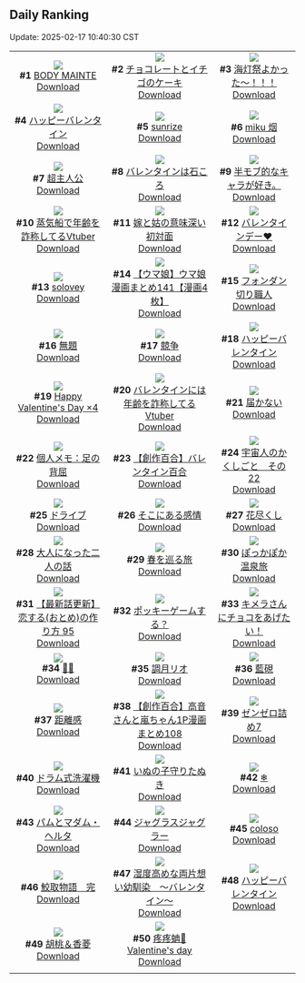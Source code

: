 ## Daily Ranking
Update: 2025-02-17 10:40:30 CST

|      |      |      |
| :----: | :----: | :----: |
| ![](https://i.pixiv.re/c/240x480/img-master/img/2025/02/14/00/01/05/127208029_p0_master1200.jpg)<br>**#1** [BODY MAINTE](https://www.pixiv.net/artworks/127208029)<br>[Download](https://i.pixiv.re/img-original/img/2025/02/14/00/01/05/127208029_p0.jpg) | ![](https://i.pixiv.re/c/240x480/img-master/img/2025/02/14/07/30/04/127218747_p0_master1200.jpg)<br>**#2** [チョコレートとイチゴのケーキ](https://www.pixiv.net/artworks/127218747)<br>[Download](https://i.pixiv.re/img-original/img/2025/02/14/07/30/04/127218747_p0.jpg) | ![](https://i.pixiv.re/c/240x480/img-master/img/2025/02/14/00/01/26/127208133_p0_master1200.jpg)<br>**#3** [海灯祭よかった～！！！](https://www.pixiv.net/artworks/127208133)<br>[Download](https://i.pixiv.re/img-original/img/2025/02/14/00/01/26/127208133_p0.jpg) |
| ![](https://i.pixiv.re/c/240x480/img-master/img/2025/02/15/00/00/13/127251609_p0_master1200.jpg)<br>**#4** [ハッピーバレンタイン](https://www.pixiv.net/artworks/127251609)<br>[Download](https://i.pixiv.re/img-original/img/2025/02/15/00/00/13/127251609_p0.jpg) | ![](https://i.pixiv.re/c/240x480/img-master/img/2025/02/14/00/00/25/127207819_p0_master1200.jpg)<br>**#5** [sunrize](https://www.pixiv.net/artworks/127207819)<br>[Download](https://i.pixiv.re/img-original/img/2025/02/14/00/00/25/127207819_p0.png) | ![](https://i.pixiv.re/c/240x480/img-master/img/2025/02/14/00/19/49/127209661_p0_master1200.jpg)<br>**#6** [miku 烟](https://www.pixiv.net/artworks/127209661)<br>[Download](https://i.pixiv.re/img-original/img/2025/02/14/00/19/49/127209661_p0.jpg) |
| ![](https://i.pixiv.re/c/240x480/img-master/img/2025/02/15/12/51/54/127268731_p0_master1200.jpg)<br>**#7** [超主人公](https://www.pixiv.net/artworks/127268731)<br>[Download](https://i.pixiv.re/img-original/img/2025/02/15/12/51/54/127268731_p0.jpg) | ![](https://i.pixiv.re/c/240x480/img-master/img/2025/02/15/20/38/56/127282445_p0_master1200.jpg)<br>**#8** [バレンタインは石ころ](https://www.pixiv.net/artworks/127282445)<br>[Download](https://i.pixiv.re/img-original/img/2025/02/15/20/38/56/127282445_p0.jpg) | ![](https://i.pixiv.re/c/240x480/img-master/img/2025/02/15/02/00/37/127254844_p0_master1200.jpg)<br>**#9** [半モブ的なキャラが好き。](https://www.pixiv.net/artworks/127254844)<br>[Download](https://i.pixiv.re/img-original/img/2025/02/15/02/00/37/127254844_p0.jpg) |
| ![](https://i.pixiv.re/c/240x480/img-master/img/2025/02/14/21/08/59/127241982_p0_master1200.jpg)<br>**#10** [蒸気船で年齢を詐称してるVtuber](https://www.pixiv.net/artworks/127241982)<br>[Download](https://i.pixiv.re/img-original/img/2025/02/14/21/08/59/127241982_p0.png) | ![](https://i.pixiv.re/c/240x480/img-master/img/2025/02/14/20/32/28/127240064_p0_master1200.jpg)<br>**#11** [嫁と姑の意味深い初対面](https://www.pixiv.net/artworks/127240064)<br>[Download](https://i.pixiv.re/img-original/img/2025/02/14/20/32/28/127240064_p0.jpg) | ![](https://i.pixiv.re/c/240x480/img-master/img/2025/02/14/18/06/18/127233555_p0_master1200.jpg)<br>**#12** [バレンタインデー❤︎](https://www.pixiv.net/artworks/127233555)<br>[Download](https://i.pixiv.re/img-original/img/2025/02/14/18/06/18/127233555_p0.jpg) |
| ![](https://i.pixiv.re/c/240x480/img-master/img/2025/02/14/00/55/45/127211238_p0_master1200.jpg)<br>**#13** [solovey](https://www.pixiv.net/artworks/127211238)<br>[Download](https://i.pixiv.re/img-original/img/2025/02/14/00/55/45/127211238_p0.png) | ![](https://i.pixiv.re/c/240x480/img-master/img/2025/02/14/00/02/42/127208360_p0_master1200.jpg)<br>**#14** [【ウマ娘】ウマ娘漫画まとめ141【漫画4枚】](https://www.pixiv.net/artworks/127208360)<br>[Download](https://i.pixiv.re/img-original/img/2025/02/14/00/02/42/127208360_p0.jpg) | ![](https://i.pixiv.re/c/240x480/img-master/img/2025/02/14/20/30/03/127239939_p0_master1200.jpg)<br>**#15** [フォンダン切り職人](https://www.pixiv.net/artworks/127239939)<br>[Download](https://i.pixiv.re/img-original/img/2025/02/14/20/30/03/127239939_p0.png) |
| ![](https://i.pixiv.re/c/240x480/img-master/img/2025/02/14/23/55/37/127251206_p0_master1200.jpg)<br>**#16** [無題](https://www.pixiv.net/artworks/127251206)<br>[Download](https://i.pixiv.re/img-original/img/2025/02/14/23/55/37/127251206_p0.png) | ![](https://i.pixiv.re/c/240x480/img-master/img/2025/02/14/18/00/03/127233024_p0_master1200.jpg)<br>**#17** [競争](https://www.pixiv.net/artworks/127233024)<br>[Download](https://i.pixiv.re/img-original/img/2025/02/14/18/00/03/127233024_p0.png) | ![](https://i.pixiv.re/c/240x480/img-master/img/2025/02/14/00/01/09/127208049_p0_master1200.jpg)<br>**#18** [ハッピーバレンタイン](https://www.pixiv.net/artworks/127208049)<br>[Download](https://i.pixiv.re/img-original/img/2025/02/14/00/01/09/127208049_p0.jpg) |
| ![](https://i.pixiv.re/c/240x480/img-master/img/2025/02/14/21/11/31/127242109_p0_master1200.jpg)<br>**#19** [Happy Valentine's Day ×4](https://www.pixiv.net/artworks/127242109)<br>[Download](https://i.pixiv.re/img-original/img/2025/02/14/21/11/31/127242109_p0.png) | ![](https://i.pixiv.re/c/240x480/img-master/img/2025/02/15/21/13/21/127283800_p0_master1200.jpg)<br>**#20** [バレンタインには年齢を詐称してるVtuber](https://www.pixiv.net/artworks/127283800)<br>[Download](https://i.pixiv.re/img-original/img/2025/02/15/21/13/21/127283800_p0.png) | ![](https://i.pixiv.re/c/240x480/img-master/img/2025/02/15/19/27/46/127279745_p0_master1200.jpg)<br>**#21** [届かない](https://www.pixiv.net/artworks/127279745)<br>[Download](https://i.pixiv.re/img-original/img/2025/02/15/19/27/46/127279745_p0.png) |
| ![](https://i.pixiv.re/c/240x480/img-master/img/2025/02/15/06/00/17/127260690_p0_master1200.jpg)<br>**#22** [個人メモ：足の背屈](https://www.pixiv.net/artworks/127260690)<br>[Download](https://i.pixiv.re/img-original/img/2025/02/15/06/00/17/127260690_p0.jpg) | ![](https://i.pixiv.re/c/240x480/img-master/img/2025/02/14/19/09/36/127236215_p0_master1200.jpg)<br>**#23** [【創作百合】バレンタイン百合](https://www.pixiv.net/artworks/127236215)<br>[Download](https://i.pixiv.re/img-original/img/2025/02/14/19/09/36/127236215_p0.jpg) | ![](https://i.pixiv.re/c/240x480/img-master/img/2025/02/14/00/03/25/127208452_p0_master1200.jpg)<br>**#24** [宇宙人のかくしごと　その22](https://www.pixiv.net/artworks/127208452)<br>[Download](https://i.pixiv.re/img-original/img/2025/02/14/00/03/25/127208452_p0.png) |
| ![](https://i.pixiv.re/c/240x480/img-master/img/2025/02/15/22/00/08/127285534_p0_master1200.jpg)<br>**#25** [ドライブ](https://www.pixiv.net/artworks/127285534)<br>[Download](https://i.pixiv.re/img-original/img/2025/02/15/22/00/08/127285534_p0.jpg) | ![](https://i.pixiv.re/c/240x480/img-master/img/2025/02/15/00/13/15/127252752_p0_master1200.jpg)<br>**#26** [そこにある感情](https://www.pixiv.net/artworks/127252752)<br>[Download](https://i.pixiv.re/img-original/img/2025/02/15/00/13/15/127252752_p0.png) | ![](https://i.pixiv.re/c/240x480/img-master/img/2025/02/14/19/38/17/127237190_p0_master1200.jpg)<br>**#27** [花尽くし](https://www.pixiv.net/artworks/127237190)<br>[Download](https://i.pixiv.re/img-original/img/2025/02/14/19/38/17/127237190_p0.jpg) |
| ![](https://i.pixiv.re/c/240x480/img-master/img/2025/02/14/18/00/54/127233238_p0_master1200.jpg)<br>**#28** [大人になった二人の話](https://www.pixiv.net/artworks/127233238)<br>[Download](https://i.pixiv.re/img-original/img/2025/02/14/18/00/54/127233238_p0.png) | ![](https://i.pixiv.re/c/240x480/img-master/img/2025/02/14/19/30/54/127237071_p0_master1200.jpg)<br>**#29** [春を巡る旅](https://www.pixiv.net/artworks/127237071)<br>[Download](https://i.pixiv.re/img-original/img/2025/02/14/19/30/54/127237071_p0.jpg) | ![](https://i.pixiv.re/c/240x480/img-master/img/2025/02/14/00/01/00/127208004_p0_master1200.jpg)<br>**#30** [ぽっかぽか温泉旅](https://www.pixiv.net/artworks/127208004)<br>[Download](https://i.pixiv.re/img-original/img/2025/02/14/00/01/00/127208004_p0.png) |
| ![](https://i.pixiv.re/c/240x480/img-master/img/2025/02/14/12/19/20/127224566_p0_master1200.jpg)<br>**#31** [【最新話更新】 恋する(おとめ)の作り方 95](https://www.pixiv.net/artworks/127224566)<br>[Download](https://i.pixiv.re/img-original/img/2025/02/14/12/19/20/127224566_p0.jpg) | ![](https://i.pixiv.re/c/240x480/img-master/img/2025/02/15/00/47/55/127254222_p0_master1200.jpg)<br>**#32** [ポッキーゲームする？](https://www.pixiv.net/artworks/127254222)<br>[Download](https://i.pixiv.re/img-original/img/2025/02/15/00/47/55/127254222_p0.jpg) | ![](https://i.pixiv.re/c/240x480/img-master/img/2025/02/14/18/12/10/127233782_p0_master1200.jpg)<br>**#33** [キメラさんにチョコをあげたい！](https://www.pixiv.net/artworks/127233782)<br>[Download](https://i.pixiv.re/img-original/img/2025/02/14/18/12/10/127233782_p0.jpg) |
| ![](https://i.pixiv.re/c/240x480/img-master/img/2025/02/15/00/12/44/127252723_p0_master1200.jpg)<br>**#34** [💝🤎](https://www.pixiv.net/artworks/127252723)<br>[Download](https://i.pixiv.re/img-original/img/2025/02/15/00/12/44/127252723_p0.png) | ![](https://i.pixiv.re/c/240x480/img-master/img/2025/02/14/14/41/44/127227706_p0_master1200.jpg)<br>**#35** [調月リオ](https://www.pixiv.net/artworks/127227706)<br>[Download](https://i.pixiv.re/img-original/img/2025/02/14/14/41/44/127227706_p0.png) | ![](https://i.pixiv.re/c/240x480/img-master/img/2025/02/14/00/54/03/127211171_p0_master1200.jpg)<br>**#36** [藍硯](https://www.pixiv.net/artworks/127211171)<br>[Download](https://i.pixiv.re/img-original/img/2025/02/14/00/54/03/127211171_p0.jpg) |
| ![](https://i.pixiv.re/c/240x480/img-master/img/2025/02/15/21/51/32/127285180_p0_master1200.jpg)<br>**#37** [距離感](https://www.pixiv.net/artworks/127285180)<br>[Download](https://i.pixiv.re/img-original/img/2025/02/15/21/51/32/127285180_p0.jpg) | ![](https://i.pixiv.re/c/240x480/img-master/img/2025/02/15/08/00/19/127262412_p0_master1200.jpg)<br>**#38** [【創作百合】高音さんと嵐ちゃん1P漫画まとめ108](https://www.pixiv.net/artworks/127262412)<br>[Download](https://i.pixiv.re/img-original/img/2025/02/15/08/00/19/127262412_p0.jpg) | ![](https://i.pixiv.re/c/240x480/img-master/img/2025/02/14/07/07/26/127218322_p0_master1200.jpg)<br>**#39** [ゼンゼロ詰め7](https://www.pixiv.net/artworks/127218322)<br>[Download](https://i.pixiv.re/img-original/img/2025/02/14/07/07/26/127218322_p0.jpg) |
| ![](https://i.pixiv.re/c/240x480/img-master/img/2025/02/14/23/36/05/127250134_p0_master1200.jpg)<br>**#40** [ドラム式洗濯機](https://www.pixiv.net/artworks/127250134)<br>[Download](https://i.pixiv.re/img-original/img/2025/02/14/23/36/05/127250134_p0.jpg) | ![](https://i.pixiv.re/c/240x480/img-master/img/2025/02/15/12/10/02/127267645_p0_master1200.jpg)<br>**#41** [いぬの子守りたぬき](https://www.pixiv.net/artworks/127267645)<br>[Download](https://i.pixiv.re/img-original/img/2025/02/15/12/10/02/127267645_p0.png) | ![](https://i.pixiv.re/c/240x480/img-master/img/2025/02/14/19/09/28/127236206_p0_master1200.jpg)<br>**#42** [❄](https://www.pixiv.net/artworks/127236206)<br>[Download](https://i.pixiv.re/img-original/img/2025/02/14/19/09/28/127236206_p0.png) |
| ![](https://i.pixiv.re/c/240x480/img-master/img/2025/02/14/00/00/58/127207991_p0_master1200.jpg)<br>**#43** [パムとマダム・ヘルタ](https://www.pixiv.net/artworks/127207991)<br>[Download](https://i.pixiv.re/img-original/img/2025/02/14/00/00/58/127207991_p0.png) | ![](https://i.pixiv.re/c/240x480/img-master/img/2025/02/15/00/00/32/127251713_p0_master1200.jpg)<br>**#44** [ジャグラスジャグラー](https://www.pixiv.net/artworks/127251713)<br>[Download](https://i.pixiv.re/img-original/img/2025/02/15/00/00/32/127251713_p0.jpg) | ![](https://i.pixiv.re/c/240x480/img-master/img/2025/02/15/00/01/51/127251958_p0_master1200.jpg)<br>**#45** [coloso](https://www.pixiv.net/artworks/127251958)<br>[Download](https://i.pixiv.re/img-original/img/2025/02/15/00/01/51/127251958_p0.jpg) |
| ![](https://i.pixiv.re/c/240x480/img-master/img/2025/02/15/00/17/05/127252944_p0_master1200.jpg)<br>**#46** [鮫取物語　完](https://www.pixiv.net/artworks/127252944)<br>[Download](https://i.pixiv.re/img-original/img/2025/02/15/00/17/05/127252944_p0.jpg) | ![](https://i.pixiv.re/c/240x480/img-master/img/2025/02/14/17/30/22/127232057_p0_master1200.jpg)<br>**#47** [湿度高めな両片想い幼馴染　〜バレンタイン〜](https://www.pixiv.net/artworks/127232057)<br>[Download](https://i.pixiv.re/img-original/img/2025/02/14/17/30/22/127232057_p0.jpg) | ![](https://i.pixiv.re/c/240x480/img-master/img/2025/02/14/21/31/21/127243174_p0_master1200.jpg)<br>**#48** [ハッピーバレンタイン](https://www.pixiv.net/artworks/127243174)<br>[Download](https://i.pixiv.re/img-original/img/2025/02/14/21/31/21/127243174_p0.jpg) |
| ![](https://i.pixiv.re/c/240x480/img-master/img/2025/02/14/13/09/00/127225748_p0_master1200.jpg)<br>**#49** [胡桃＆香菱](https://www.pixiv.net/artworks/127225748)<br>[Download](https://i.pixiv.re/img-original/img/2025/02/14/13/09/00/127225748_p0.jpg) | ![](https://i.pixiv.re/c/240x480/img-master/img/2025/02/14/19/56/16/127238168_p0_master1200.jpg)<br>**#50** [疼疼蚺💝Valentine's day](https://www.pixiv.net/artworks/127238168)<br>[Download](https://i.pixiv.re/img-original/img/2025/02/14/19/56/16/127238168_p0.jpg) |
|      |
